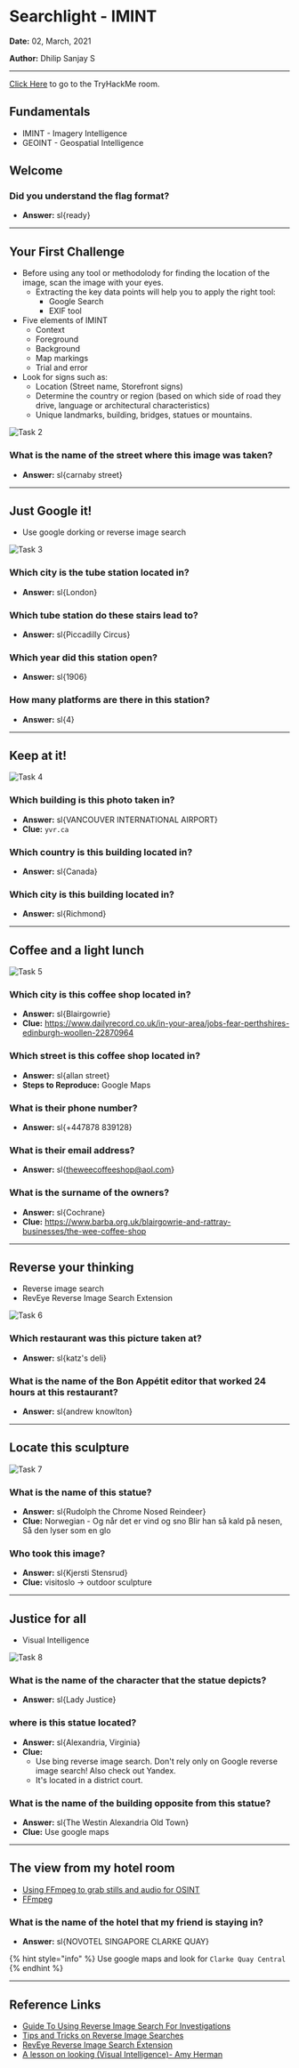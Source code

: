 # Searchlight - IMINT

**Date:** 02, March, 2021

**Author:** Dhilip Sanjay S

---

[Click Here](https://tryhackme.com/room/searchlightosint) to go to the TryHackMe room.

## Fundamentals
- IMINT - Imagery Intelligence
- GEOINT - Geospatial Intelligence

## Welcome
### Did you understand the flag format?
- **Answer:** sl{ready}

---

## Your First Challenge
- Before using any tool or methodolody for finding the location of the image, scan the image with your eyes.
    - Extracting the key data points will help you to apply the right tool:
        - Google Search
        - EXIF tool
- Five elements of IMINT
    - Context
    - Foreground
    - Background
    - Map markings
    - Trial and error
- Look for signs such as:
    - Location (Street name, Storefront signs)
    - Determine the country or region (based on which side of road they drive, language or architectural characteristics)
    - Unique landmarks, building, bridges, statues or mountains.

![Task 2](Images/task2.jpg)

### What is the name of the street where this image was taken?
- **Answer:** sl{carnaby street}

---

## Just Google it!
- Use google dorking or reverse image search

![Task 3](Images/task3.jpg)

### Which city is the tube station located in?
- **Answer:** sl{London}

### Which tube station do these stairs lead to?
- **Answer:** sl{Piccadilly Circus}

### Which year did this station open?
- **Answer:** sl{1906}

### How many platforms are there in this station?
- **Answer:** sl{4}

---

## Keep at it!

![Task 4](Images/task4.jpg)

### Which building is this photo taken in?
- **Answer:** sl{VANCOUVER INTERNATIONAL AIRPORT}
- **Clue:** `yvr.ca`

### Which country is this building located in?
- **Answer:** sl{Canada}

### Which city is this building located in?
- **Answer:** sl{Richmond}

---

## Coffee and a light lunch

![Task 5](Images/task5.jpg)

### Which city is this coffee shop located in?
- **Answer:** sl{Blairgowrie}
- **Clue:** https://www.dailyrecord.co.uk/in-your-area/jobs-fear-perthshires-edinburgh-woollen-22870964

### Which street is this coffee shop located in?
- **Answer:** sl{allan street}
- **Steps to Reproduce:** Google Maps

### What is their phone number?
- **Answer:** sl{+447878 839128}

### What is their email address?
- **Answer:** sl{theweecoffeeshop@aol.com}

### What is the surname of the owners?
- **Answer:** sl{Cochrane}
- **Clue:** https://www.barba.org.uk/blairgowrie-and-rattray-businesses/the-wee-coffee-shop

---

## Reverse your thinking
- Reverse image search
- RevEye Reverse Image Search Extension

![Task 6](Images/task6.jpg)

### Which restaurant was this picture taken at?
- **Answer:** sl{katz's deli}

### What is the name of the Bon Appétit editor that worked 24 hours at this restaurant?
- **Answer:** sl{andrew knowlton}

---
## Locate this sculpture

![Task 7](Images/task7.png)

### What is the name of this statue?
- **Answer:** sl{Rudolph the Chrome Nosed Reindeer}
- **Clue:** Norwegian - Og når det er vind og sno Blir han så kald på nesen, Så den lyser som en glo

### Who took this image?
- **Answer:** sl{Kjersti Stensrud}
- **Clue:** visitoslo -> outdoor sculpture

---

## Justice for all
- Visual Intelligence

![Task 8](Images/task8.png)

### What is the name of the character that the statue depicts?
- **Answer:** sl{Lady Justice}

### where is this statue located?
- **Answer:** sl{Alexandria, Virginia}
- **Clue:** 
    - Use bing reverse image search. Don't rely only on Google reverse image search! Also check out Yandex.
    - It's located in a district court. 

### What is the name of the building opposite from this statue?
- **Answer:** sl{The Westin Alexandria Old Town}
- **Clue:** Use google maps

---
##  The view from my hotel room
- [Using FFmpeg to grab stills and audio for OSINT](https://nixintel.info/osint-tools/using-ffmpeg-to-grab-stills-and-audio-for-osint/)
- [FFmpeg](https://ffmpeg.org/)

### What is the name of the hotel that my friend is staying in?
- **Answer:** sl{NOVOTEL SINGAPORE CLARKE QUAY}

{% hint style="info" %}
Use google maps and look for `Clarke Quay Central`
{% endhint %} 

---

## Reference Links
- [Guide To Using Reverse Image Search For Investigations](https://www.bellingcat.com/resources/how-tos/2019/12/26/guide-to-using-reverse-image-search-for-investigations/)
- [Tips and Tricks on Reverse Image Searches](https://osintcurio.us/2020/04/12/tips-and-tricks-on-reverse-image-searches/)
- [RevEye Reverse Image Search Extension](https://chrome.google.com/webstore/search/RevEye%20Reverse%20Image%20Search?hl=no)
- [A lesson on looking (Visual Intelligence)- Amy Herman](https://www.youtube.com/watch?v=_jHmjs2270A)

